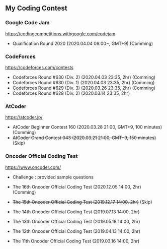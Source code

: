 ## My Coding Contest

### Google Code Jam
https://codingcompetitions.withgoogle.com/codejam
- Qualification Round 2020 (2020.04.04 08:00~, GMT+9) (Comming)

### CodeForces
https://codeforces.com/contests
- Codeforces Round #630 (Div. 2) (2020.04.03 23:35, 2hr) (Comming)
- Codeforces Round #630 (Div. 1) (2020.04.03 23:35, 2hr) (Comming)
- Codeforces Round #629 (Div. 3) (2020.03.26 23:35, 2hr) (Comming)
- Codeforces Round #628 (Div. 2) (2020.03.14 23:35, 2hr)

### AtCoder
https://atcoder.jp/
- AtCoder Beginner Contest 160 (2020.03.28 21:00, GMT+9, 100 minutes) (Comming)
- ~~AtCoder Grand Contest 043 (2020.03.21 21:00, GMT+9, 150 minutes)~~ (Skip)

### Oncoder Official Coding Test
https://www.oncoder.com/

- Challenge : provided sample questions

- The 16th Oncoder Official Coding Test (2020.12.05 14:00, 2hr) (Comming)
- ~~The 15th Oncoder Official Coding Test (2019.12.17 14:00, 2hr)~~ (Skip)
- The 14th Oncoder Official Coding Test (2019.07.13 14:00, 2hr)
- The 13th Oncoder Official Coding Test (2019.05.18 14:00, 2hr)
- The 12th Oncoder Official Coding Test (2019.04.13 14:00, 2hr)
- The 11th Oncoder Official Coding Test (2019.03.16 14:00, 2hr)
